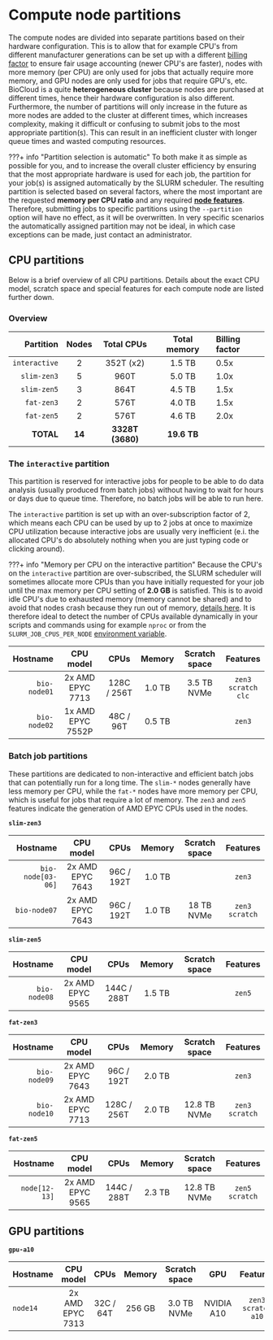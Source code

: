 # Compute node partitions
The compute nodes are divided into separate partitions based on their hardware configuration. This is to allow that for example CPU's from different manufacturer generations can be set up with a different [billing factor](https://slurm.schedmd.com/archive/slurm-24.11.4/slurm.conf.html#OPT_TRESBillingWeights) to ensure fair usage accounting (newer CPU's are faster), nodes with more memory (per CPU) are only used for jobs that actually require more memory, and GPU nodes are only used for jobs that require GPU's, etc. BioCloud is a quite **heterogeneous cluster** because nodes are purchased at different times, hence their hardware configuration is also different. Furthermore, the number of partitions will only increase in the future as more nodes are added to the cluster at different times, which increases complexity, making it difficult or confusing to submit jobs to the most appropriate partition(s). This can result in an inefficient cluster with longer queue times and wasted computing resources.


???+ info "Partition selection is automatic"
      To both make it as simple as possible for you, and to increase the overall cluster efficiency by ensuring that the most appropriate hardware is used for each job, the partition for your job(s) is assigned automatically by the SLURM scheduler. The resulting partition is selected based on several factors, where the most important are the requested **memory per CPU ratio** and any required [**node features**](jobsubmission.md#requesting-compute-nodes-with-special-features). Therefore, submitting jobs to specific partitions using the `--partition` option will have no effect, as it will be overwritten. In very specific scenarios the automatically assigned partition may not be ideal, in which case exceptions can be made, just contact an administrator.

## CPU partitions
Below is a brief overview of all CPU partitions. Details about the exact CPU model, scratch space and special features for each compute node are listed further down.

### Overview
| Partition | Nodes | Total CPUs | Total memory | Billing factor |
| ---: | :--: | :--: | :--: | :--- |
| `interactive` | 2 | 352T (x2) | 1.5 TB | 0.5x |
| `slim-zen3` | 5 | 960T | 5.0 TB | 1.0x |
| `slim-zen5` | 3 | 864T | 4.5 TB | 1.5x |
| `fat-zen3` | 2 | 576T | 4.0 TB | 1.5x |
| `fat-zen5` | 2 | 576T | 4.6 TB | 2.0x |
| **TOTAL** | **14** | **3328T (3680)** | **19.6 TB** | |

### The `interactive` partition
This partition is reserved for interactive jobs for people to be able to do data analysis (usually produced from batch jobs) without having to wait for hours or days due to queue time. Therefore, no batch jobs will be able to run here.

The `interactive` partition is set up with an over-subscription factor of 2, which means each CPU can be used by up to 2 jobs at once to maximize CPU utilization because interactive jobs are usually very inefficient (e.i. the allocated CPU's do absolutely nothing when you are just typing code or clicking around).

???+ info "Memory per CPU on the interactive partition"
      Because the CPU's on the `interactive` partition are over-subscribed, the SLURM scheduler will sometimes allocate more CPUs than you have initially requested for your job until the max memory per CPU setting of **2.0 GB** is satisfied. This is to avoid idle CPU's due to exhausted memory (memory cannot be shared) and to avoid that nodes crash because they run out of memory, [details here](https://slurm.schedmd.com/archive/slurm-24.11.4/slurm.conf.html#OPT_MaxMemPerCPU). It is therefore ideal to detect the number of CPUs available dynamically in your scripts and commands using for example `nproc` or from the `SLURM_JOB_CPUS_PER_NODE` [environment variable](other.md#slurm-environment-variables).

| Hostname | CPU model | CPUs | Memory | Scratch space | Features |
| ---: | :---: | :---: | :---: | :---: | :---: |
| `bio-node01`| 2x AMD EPYC 7713 | 128C / 256T | 1.0 TB | 3.5 TB NVMe | `zen3` <br>`scratch` <br> `clc` |
| `bio-node02` | 1x AMD EPYC 7552P | 48C / 96T | 0.5 TB | | `zen3` |

### Batch job partitions
These partitions are dedicated to non-interactive and efficient batch jobs that can potentially run for a long time. The `slim-*` nodes generally have less memory per CPU, while the `fat-*` nodes have more memory per CPU, which is useful for jobs that require a lot of memory. The `zen3` and `zen5` features indicate the generation of AMD EPYC CPUs used in the nodes.

**`slim-zen3`**

| Hostname | CPU model | CPUs | Memory | Scratch space | Features |
| ---: | :---: | :---: | :---: | :---: | :---: |
| `bio-node[03-06]` | 2x AMD EPYC 7643 | 96C / 192T | 1.0 TB | | `zen3` |
| `bio-node07` | 2x AMD EPYC 7643 | 96C / 192T | 1.0 TB | 18 TB NVMe | `zen3`<br>`scratch` |

**`slim-zen5`**

| Hostname | CPU model | CPUs | Memory | Scratch space | Features |
| ---: | :---: | :---: | :---: | :---: | :---: |
| `bio-node08` | 2x AMD EPYC 9565 | 144C / 288T | 1.5 TB | | `zen5` |

**`fat-zen3`**

| Hostname | CPU model | CPUs | Memory | Scratch space | Features |
| ---: | :---: | :---: | :---: | :---: | :---: |
| `bio-node09` | 2x AMD EPYC 7643 | 96C / 192T | 2.0 TB | | `zen3` |
| `bio-node10` | 2x AMD EPYC 7713 | 128C / 256T | 2.0 TB | 12.8 TB NVMe | `zen3`<br>`scratch` |

**`fat-zen5`**

| Hostname | CPU model | CPUs | Memory | Scratch space | Features |
| ---: | :---: | :---: | :---: | :---: | :---: |
| `node[12-13]` | 2x AMD EPYC 9565 | 144C / 288T | 2.3 TB | 12.8 TB NVMe | `zen5`<br>`scratch` |

## GPU partitions

**`gpu-a10`**

| Hostname | CPU model | CPUs | Memory | Scratch space | GPU | Features |
| :--- | :---: | :---: | :---: | :---: | :---: | :---: |
| `node14`| 2x AMD EPYC 7313 | 32C / 64T | 256 GB | 3.0 TB NVMe | NVIDIA A10 | `zen3`<br>`scratch`<br>`a10` |
